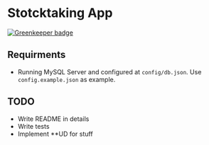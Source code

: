 # Stotcktaking App

[![Greenkeeper badge](https://badges.greenkeeper.io/dawidjaniga/stocktaking.svg)](https://greenkeeper.io/)


## Requirments
+ Running MySQL Server and configured at `config/db.json`. Use `config.example.json` as example.

## TODO
* Write README in details
* Write tests
* Implement **UD for stuff
  
